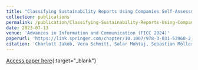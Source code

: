 ```yaml
---
title: "Classifying Sustainability Reports Using Companies Self-Assessments"
collection: publications
permalink: /publication/Classifying-Sustainability-Reports-Using-Companies-Self-Assessments
date: 2023-07-13
venue: 'Advances in Information and Communication (FICC 2024)'
paperurl: 'https://link.springer.com/chapter/10.1007/978-3-031-53960-2_35'
citation: 'Charlott Jakob, Vera Schmitt, Salar Mohtaj, Sebastian Möller (2024). Classifying Sustainability Reports Using Companies Self-Assessments. In: Arai, K. (eds) Advances in Information and Communication. FICC 2024. Lecture Notes in Networks and Systems, vol 919. Springer, Cham. https://doi.org/10.1007/978-3-031-53960-2_35.'
---
```


[Access paper here](https://link.springer.com/chapter/10.1007/978-3-031-53960-2_35){:target="_blank"}

